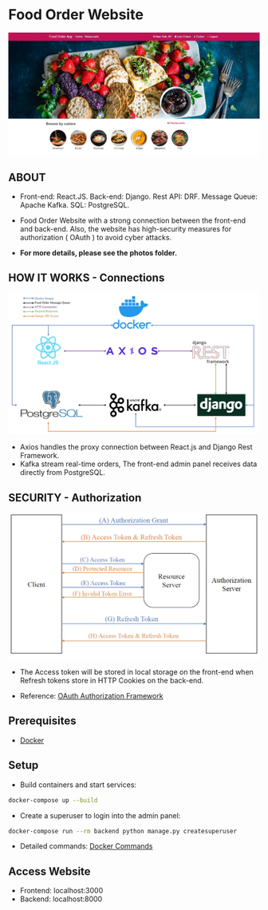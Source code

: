 # Food Order Website
![Program](photos/program.jpg)
## ABOUT
* Front-end: React.JS. Back-end: Django. Rest API: DRF. Message Queue: Apache Kafka. SQL: PostgreSQL.

* Food Order Website with a strong connection between the front-end and back-end. Also, the website has high-security measures for authorization ( OAuth ) to avoid cyber attacks.

* **For more details, please see the photos folder.**

## HOW IT WORKS - Connections
![Connections](photos/connections_diagram.jpg)

* Axios handles the proxy connection between React.js and Django Rest Framework.
* Kafka stream real-time orders, The front-end admin panel receives data directly from PostgreSQL.

## SECURITY - Authorization
![Jwt_tokens](photos/jwt_token_diagram.jpg)

- The Access token will be stored in local storage on the front-end when Refresh tokens store in HTTP Cookies on the back-end.

- Reference: [OAuth Authorization Framework](https://www.rfc-editor.org/rfc/rfc6749)


## Prerequisites
- [Docker](https://docs.docker.com/get-docker/)

## Setup
- Build containers and start services:

```bash
docker-compose up --build
```

- Create a superuser to login into the admin panel:

```bash
docker-compose run --rm backend python manage.py createsuperuser
```

- Detailed commands: [Docker Commands](https://docs.docker.com/engine/reference/commandline/docker/)

## Access Website
 - Frontend: localhost:3000
 - Backend: localhost:8000
